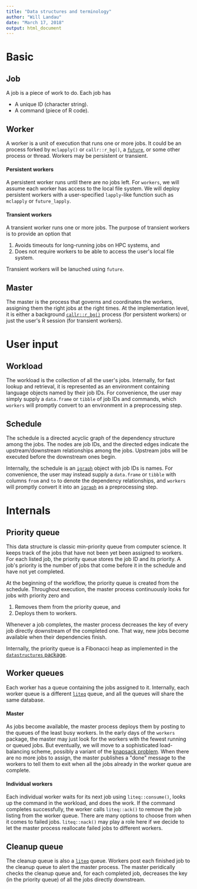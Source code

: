 ```yaml
---
title: "Data structures and terminology"
author: "Will Landau"
date: "March 17, 2018"
output: html_document
---
```


# Basic

## Job

A job is a piece of work to do. Each job has

- A unique ID (character string).
- A command (piece of R code).

## Worker

A worker is a unit of execution that runs one or more jobs. It could be an process forked by `mclapply()` or `callr::r_bg()`, a [`future`](https://github.com/HenrikBengtsson/future), or some other process or thread. Workers may be persistent or transient.

#### Persistent workers

A persistent worker runs until there are no jobs left. For `workers`, we will assume each worker has access to the local file system. We will deploy persistent workers with a user-specified `lapply`-like function such as `mclapply` or `future_lapply`.

#### Transient workers

A transient worker runs one or more jobs. The purpose of transient workers is to provide an option that

1. Avoids timeouts for long-running jobs on HPC systems, and
2. Does not require workers to be able to access the user's local file system.

Transient workers will be lanuched using `future`.

## Master

The master is the process that governs and coordinates the workers, assigning them the right jobs at the right times. At the implementation level, it is either a background [`callr::r_bg()`](https://github.com/r-lib/callr) process (for persistent workers) or just the user's R session (for transient workers).

# User input

## Workload

The workload is the collection of all the user's jobs. Internally, for fast lookup and retrieval, it is represented as an environment containing language objects named by their job IDs. For convenience, the user may simply supply a `data.frame` or `tibble` of job IDs and commands, which `workers` will promptly convert to an environment in a preprocessing step.

## Schedule

The schedule is a directed acyclic graph of the dependency structure among the jobs. The nodes are job IDs, and the directed edges indicate the upstream/downstream relationships among the jobs. Upstream jobs will be executed before the downstream ones begin.

Internally, the schedule is an [`igraph`](https://github.com/igraph/rigraph) object with job IDs is names. For convenience, the user may instead supply a `data.frame` or `tibble` with columns `from` and `to` to denote the dependency relationships, and `workers` will promptly convert it into an [`igraph`](https://github.com/igraph/rigraph) as a preprocessing step.

# Internals

## Priority queue

This data structure is classic min-priority queue from computer science. It keeps track of the jobs that have not been yet been assigned to workers. For each listed job, the priority queue stores the job ID and its priority. A job's priority is the number of jobs that come before it in the schedule and have not yet completed.

At the beginning of the workflow, the priority queue is created from the schedule. Throughout execution, the master process continuously looks for jobs with priority zero and

1. Removes them from the priority queue, and
2. Deploys them to workers.

Whenever a job completes, the master process decreases the key of every job directly downstream of the completed one. That way, new jobs become available when their dependencies finish.

Internally, the priority queue is a Fibonacci heap as implemented in the [`datastructures` package](https://github.com/dirmeier/datastructures).

## Worker queues

Each worker has a queue containing the jobs assigned to it. Internally, each worker queue is a different [`liteq`](https://github.com/r-lib/liteq) queue, and all the queues will share the same database.

#### Master

As jobs become available, the master process deploys them by posting to the queues of the least busy workers. In the early days of the `workers` package, the master may just look for the workers with the fewest running or queued jobs. But eventually, we will move to a sophisticated load-balancing scheme, possibly a variant of the [knapsack problem](https://en.wikipedia.org/wiki/Knapsack_problem). When there are no more jobs to assign, the master publishes a "done" message to the workers to tell them to exit when all the jobs already in the worker queue are complete.

#### Individual workers

Each individual worker waits for its next job using `liteq::consume()`, looks up the command in the workload, and does the work. If the command completes successfully, the worker calls `liteq::ack()` to remove the job listing from the worker queue. There are many options to choose from when it comes to failed jobs. `liteq::nack()` may play a role here if we decide to let the master process reallocate failed jobs to different workers.

## Cleanup queue

The cleanup queue is also a [`liteq`](https://github.com/r-lib/liteq) queue. Workers post each finished job to the cleanup queue to alert the master process. The master peridically checks the cleanup queue and, for each completed job, decreases the key (in the priority queue) of all the jobs directly downstream.
